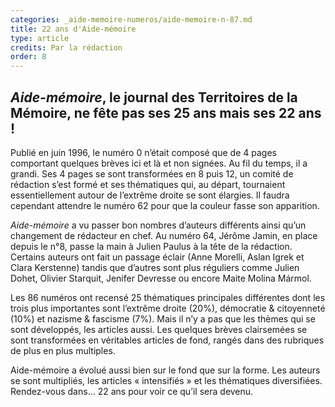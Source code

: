 ```yaml
---
categories: _aide-memoire-numeros/aide-memoire-n-87.md
title: 22 ans d'Aide-mémoire
type: article
credits: Par la rédaction
order: 8
---
```

## _Aide-mémoire_, le journal des Territoires de la Mémoire, ne fête pas ses 25 ans mais ses 22 ans !

Publié en juin 1996, le numéro 0 n’était composé que de 4 pages comportant quelques brèves ici et là et non signées. Au fil du temps, il a grandi. Ses 4 pages se sont transformées en 8 puis 12, un comité de rédaction s’est formé et ses thématiques qui, au départ, tournaient essentiellement autour de l’extrême droite se sont élargies. Il faudra cependant attendre le numéro 62 pour que la couleur fasse son apparition.

_Aide-mémoire_ a vu passer bon nombres d’auteurs différents ainsi qu’un changement de rédacteur en chef. Au numéro 64, Jérôme Jamin, en place depuis le n°8, passe la main à Julien Paulus à la tête de la rédaction. Certains auteurs ont fait un passage éclair (Anne Morelli, Aslan Igrek et Clara Kerstenne) tandis que d’autres sont plus réguliers
 comme Julien Dohet, Olivier Starquit, Jenifer Devresse ou encore Maite Molina Mármol.

Les 86 numéros ont recensé 25 thématiques principales différentes dont les trois plus importantes sont l’extrême droite (20%), démocratie & citoyenneté (10%) et nazisme & fascisme (7%). Mais il n’y a pas que les thèmes qui se sont développés, les articles aussi. Les quelques brèves clairsemées se sont transformées en véritables articles de fond, rangés dans des rubriques de plus en plus multiples.

Aide-mémoire a évolué aussi bien sur le fond que sur la forme. Les auteurs se sont multipliés, les articles « intensifiés » et les thématiques diversifiées. Rendez-vous dans… 22 ans pour voir ce qu’il sera devenu.
